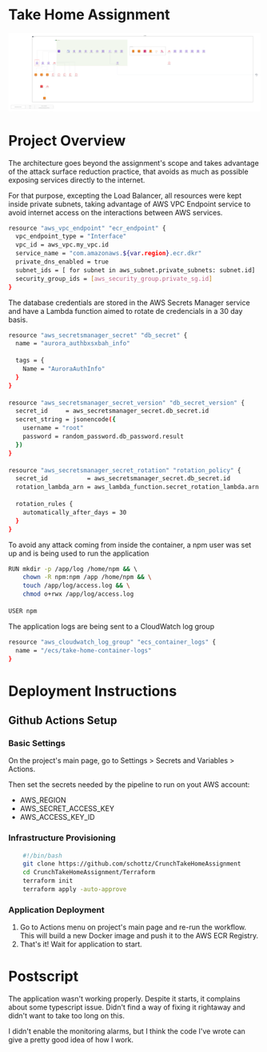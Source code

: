 # Take Home Assignment

![](https://github.com/schottz/CrunchTakeHomeAssignment/blob/main/architecture.dot.png)

# Project Overview
The architecture goes beyond the assignment's scope and takes advantage of the attack surface reduction practice, that avoids as much as possible exposing services directly to the internet.

For that purpose, excepting the Load Balancer, all resources were kept inside private subnets, taking advantage of AWS VPC Endpoint service to avoid internet access on the interactions between AWS services.

```bash
resource "aws_vpc_endpoint" "ecr_endpoint" {
  vpc_endpoint_type = "Interface"
  vpc_id = aws_vpc.my_vpc.id
  service_name = "com.amazonaws.${var.region}.ecr.dkr"
  private_dns_enabled = true
  subnet_ids = [ for subnet in aws_subnet.private_subnets: subnet.id]
  security_group_ids = [aws_security_group.private_sg.id]
}
```

The database credentials are stored in the AWS Secrets Manager service and have a Lambda function aimed to rotate de credencials in a 30 day basis.

```bash
resource "aws_secretsmanager_secret" "db_secret" {
  name = "aurora_authbxsxbah_info"

  tags = {
    Name = "AuroraAuthInfo"
  }
}

resource "aws_secretsmanager_secret_version" "db_secret_version" {
  secret_id     = aws_secretsmanager_secret.db_secret.id
  secret_string = jsonencode({
    username = "root"
    password = random_password.db_password.result
  })
}

resource "aws_secretsmanager_secret_rotation" "rotation_policy" {
  secret_id           = aws_secretsmanager_secret.db_secret.id
  rotation_lambda_arn = aws_lambda_function.secret_rotation_lambda.arn

  rotation_rules {
    automatically_after_days = 30
  }
}
```

To avoid any attack coming from inside the container, a npm user was set up and is being used to run the application

```bash
RUN mkdir -p /app/log /home/npm && \ 
    chown -R npm:npm /app /home/npm && \
    touch /app/log/access.log && \
    chmod o+rwx /app/log/access.log
    
USER npm 
```

The application logs are being sent to a CloudWatch log group

```bash
resource "aws_cloudwatch_log_group" "ecs_container_logs" {
  name = "/ecs/take-home-container-logs"
}
```
# Deployment Instructions

## Github Actions Setup
### Basic Settings
On the project's main page, go to Settings > Secrets and Variables > Actions.

Then set the secrets needed by the pipeline to run on yout AWS account:
- AWS_REGION
- AWS_SECRET_ACCESS_KEY 
- AWS_ACCESS_KEY_ID 

### Infrastructure Provisioning
```bash
	#!/bin/bash
	git clone https://github.com/schottz/CrunchTakeHomeAssignment
	cd CrunchTakeHomeAssignment/Terraform
	terraform init
	terraform apply -auto-approve
```

### Application Deployment
1. Go to Actions menu on project's main page and re-run the workflow. This will build a new Docker image and push it to the AWS ECR Registry.
2. That's it! Wait for application to start.

# Postscript

The application wasn't working properly. Despite it starts, it complains about some typescript issue. Didn't find a way of fixing it rightaway and didn't want to take too long on this.

I didn't enable the monitoring alarms, but I think the code I've wrote can give a pretty good idea of how I work.